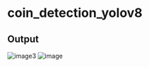# coin_detection_yolov8

## Output
![image3](https://user-images.githubusercontent.com/34653977/224387992-49df07d7-5166-45ea-9018-0b252509e1da.png)
![image](https://user-images.githubusercontent.com/34653977/224387941-121f5043-9a41-4b3f-a805-850d770ad1a7.png)
